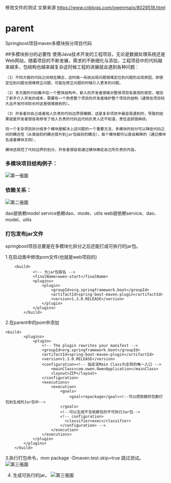 修改文件的测试
文章来源
https://www.cnblogs.com/owenma/p/8029518.html



# parent
Springboot项目maven多模块拆分项目代码


##多模块拆分的必要性
	使用Java技术开发的工程项目，无论是数据处理系统还是Web网站，随着项目的不断发展，需求的不断细化与添加，工程项目中的代码越来越多，包结构也越来越复杂这时候工程的进展就会遇到各种问题： 
	
	（1）不同方面的代码之间相互耦合，这时候一系统出现问题很难定位到问题的出现原因，即使定位到问题也很难修正问题，可能在修正问题的时候引入更多的问题。 
	
	（2）多方面的代码集中在一个整体结构中，新入的开发者很难对整体项目有直观的感受，增加了新手介入开发的成本，需要有一个熟悉整个项目的开发者维护整个项目的结构（通常在项目较大且开发时间较长时这是很难做到的）。 
	
	（3）开发者对自己或者他人负责的代码边界很模糊，这是复杂项目中最容易遇到的，导致的结果就是开发者很容易修改了他人负责的代码且代码负责人还不知道，责任追踪很麻烦。 
	
	将一个复杂项目拆分成多个模块是解决上述问题的一个重要方法，多模块的划分可以降低代码之间的耦合性（从类级别的耦合提升到jar包级别的耦合），每个模块都可以是自解释的（通过模块名或者模块文档），
	
	模块还规范了代码边界的划分，开发者很容易通过模块确定自己所负责的内容。

### 多模块项目结构例子：
![第一張圖](../pic/1.png)

### 依赖关系：
![第二張圖](../pic/2.png)

dao层依赖model 
service依赖dao、mode、utils 
web层依赖service、dao、model、utils

### 打包发布jar文件
springboot项目总要是在多模块化拆分之后还能打成可执行的jar包。

1.在启动类中修改pom文件(也就是web项目的)
```
    <build>
            <!-- 为jar包取名 -->
            <finalName>owen-start</finalName>
            <plugins>
                <plugin>
                    <groupId>org.springframework.boot</groupId>
                    <artifactId>spring-boot-maven-plugin</artifactId>
                    <version>1.3.0.RELEASE</version>
                </plugin>
            </plugins>
        </build>
```
2.在parent中的pom中添加

```
<build>
        <plugins>
            <plugin>
                <!-- The plugin rewrites your manifest -->
                <groupId>org.springframework.boot</groupId>
                <artifactId>spring-boot-maven-plugin</artifactId>
                <version>1.3.0.RELEASE</version>
                <configuration><!-- 指定该Main Class为全局的唯一入口 -->
                    <mainClass>com.owen.OwenApplication</mainClass>
                    <layout>ZIP</layout>
                </configuration>
                <executions>
                    <execution>
                        <goals>
                            <goal>repackage</goal><!--可以把依赖的包都打包到生成的Jar包中-->
                        </goals>
                        <!--可以生成不含依赖包的不可执行Jar包-->
                        <!-- configuration>
                          <classifier>exec</classifier>
                        </configuration> -->
                    </execution>
                </executions>
            </plugin>
        </plugins>
    </build>
```
 3.执行打包命令，mvn package -Dmaven.test.skip=true 跳过测试。
![第三張圖](../pic/3.png)
    
 4. 生成可执行的jar。
![第三張圖](../pic/3.png)
